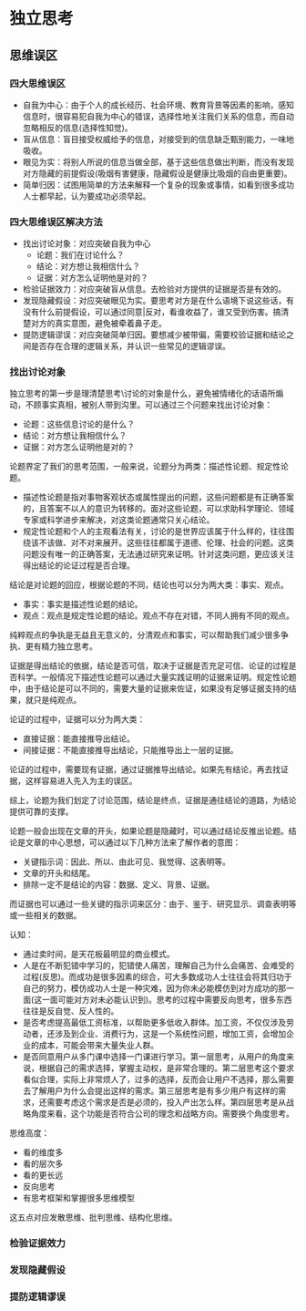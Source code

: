 # 独立思考

## 思维误区

### 四大思维误区

- 自我为中心：由于个人的成长经历、社会环境、教育背景等因素的影响，感知信息时，很容易犯自我为中心的错误，选择性地关注我们关系的信息，而自动忽略相反的信息(选择性知觉)。
- 盲从信息：盲目接受权威给予的信息，对接受到的信息缺乏甄别能力，一味地吸收。
- 眼见为实：将别人所说的信息当做全部，基于这些信息做出判断，而没有发现对方隐藏的前提假设(吸烟有害健康，隐藏假设是健康比吸烟的自由更重要)。
- 简单归因：试图用简单的方法来解释一个复杂的现象或事情，如看到很多成功人士都早起，认为要成功必须早起。

### 四大思维误区解决方法

- 找出讨论对象：对应突破自我为中心
  - 论题：我们在讨论什么？
  - 结论：对方想让我相信什么？
  - 证据：对方怎么证明他是对的？
- 检验证据效力：对应突破盲从信息。去检验对方提供的证据是否是有效的。
- 发现隐藏假设：对应突破眼见为实。要思考对方是在什么语境下说这些话，有没有什么前提假设，可以通过同意|反对，看谁收益了，谁又受到伤害。搞清楚对方的真实意图，避免被牵着鼻子走。
- 提防逻辑谬误：对应突破简单归因。要想减少被带偏，需要校验证据和结论之间是否存在合理的逻辑关系，并认识一些常见的逻辑谬误。

### 找出讨论对象

独立思考的第一步是理清楚思考\讨论的对象是什么，避免被情绪化的话语所煽动，不顾事实真相，被别人带到沟里。可以通过三个问题来找出讨论对象：

- 论题：这些信息讨论的是什么？
- 结论：对方想让我相信什么？
- 证据：对方怎么证明他是对的？

论题界定了我们的思考范围，一般来说，论题分为两类：描述性论题、规定性论题。

- 描述性论题是指对事物客观状态或属性提出的问题，这些问题都是有正确答案的，且答案不以人的意识为转移的。面对这些论题，可以求助科学理论、领域专家或科学进步来解决，对这类论题通常只关心结论。
- 规定性论题和个人的主观看法有关，讨论的是世界应该属于什么样的，往往围绕该不该做、对不对来展开。这些往往都属于道德、伦理、社会的问题。这类问题没有唯一的正确答案，无法通过研究来证明。针对这类问题，更应该关注得出结论的论证过程是否合理。

结论是对论题的回应，根据论题的不同，结论也可以分为两大类：事实、观点。

- 事实：事实是描述性论题的结论。
- 观点：观点是规定性论题的结论。观点不存在对错，不同人拥有不同的观点。

纯粹观点的争执是无益且无意义的，分清观点和事实，可以帮助我们减少很多争执、更有精力独立思考。

证据是得出结论的依据，结论是否可信，取决于证据是否充足可信、论证的过程是否科学。一般情况下描述性论题可以通过大量实践证明的证据来证明。规定性论题中，由于结论是可以不同的，需要大量的证据来佐证，如果没有足够证据支持的结果，就只是纯观点。

论证的过程中，证据可以分为两大类：

- 直接证据：能直接推导出结论。
- 间接证据：不能直接推导出结论，只能推导出上一层的证据。

论证的过程中，需要现有证据，通过证据推导出结论。如果先有结论，再去找证据，这样容易进入先入为主的误区。

综上，论题为我们划定了讨论范围，结论是终点，证据是通往结论的道路，为结论提供可靠的支撑。

论题一般会出现在文章的开头，如果论题是隐藏时，可以通过结论反推出论题。结论是文章的中心思想，可以通过以下几种方法来了解作者的意图：

- 关键指示词：因此、所以、由此可见、我觉得、这表明等。
- 文章的开头和结尾。
- 排除一定不是结论的内容：数据、定义、背景、证据。

而证据也可以通过一些关键的指示词来区分：由于、鉴于、研究显示、调查表明等或一些相关的数据。

认知：

- 通过卖时间，是天花板最明显的商业模式。
- 人是在不断犯错中学习的，犯错使人痛苦，理解自己为什么会痛苦、会难受的过程(反思)。而成功是很多因素的综合，可大多数成功人士往往会将其归功于自己的努力，模仿成功人士是一种灾难，因为你未必能模仿到对方成功的那一面(这一面可能对方对未必能认识到)。思考的过程中需要反向思考，很多东西往往是反自觉、反人性的。
- 是否考虑提高最低工资标准，以帮助更多低收入群体。加工资，不仅仅涉及劳动者，还涉及到企业、消费行为，这是一个系统性问题，增加工资，会增加企业的成本，可能会带来大量失业人群。
- 是否同意用户从多门课中选择一门课进行学习。第一层思考，从用户的角度来说，根据自己的需求选择，掌握主动权，是非常合理的。第二层思考这个要求看似合理，实际上非常烦人了，过多的选择，反而会让用户不选择，那么需要去了解用户为什么会提出这样的需求。第三层思考是有多少用户有这样的需求，还需要考虑这个需求是否是必须的，投入产出怎么样。第四层思考是从战略角度来看，这个功能是否符合公司的理念和战略方向。需要换个角度思考。

思维高度：

- 看的维度多
- 看的层次多
- 看的更长远
- 反向思考
- 有思考框架和掌握很多思维模型

这五点对应发散思维、批判思维、结构化思维。

### 检验证据效力

### 发现隐藏假设

### 提防逻辑谬误

